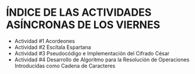# ÍNDICE DE LAS ACTIVIDADES ASÍNCRONAS DE LOS VIERNES
- Actividad #1 Acordeones
- Actividad #2 Escítala Espartana
- Actividad #3 Pseudocódigo e Implementación del Cifrado César
- Actividad #4 Desarrollo de Algoritmo para la Resolución de Operaciones Introducidas como Cadena de Caracteres
